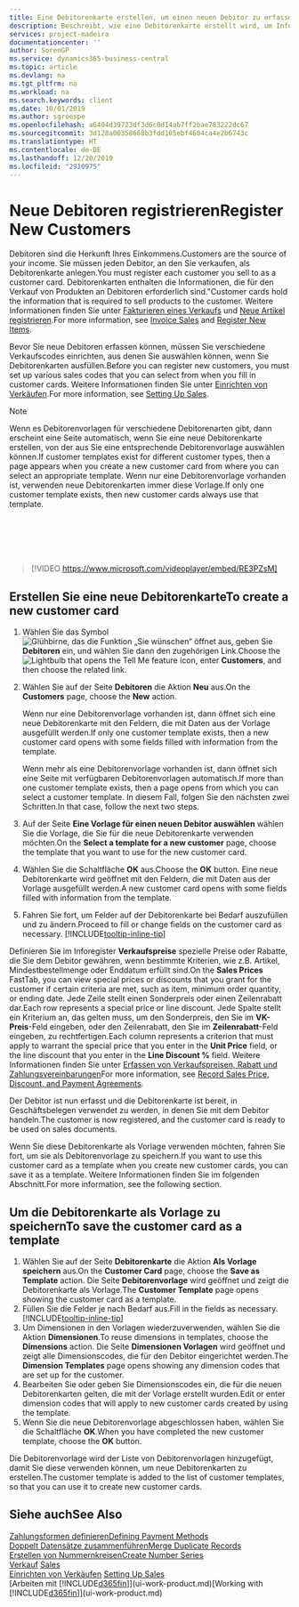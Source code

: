 ```yaml
---
title: Eine Debitorenkarte erstellen, um einen neuen Debitor zu erfassen | Microsoft Docs
description: Beschreibt, wie eine Debitorenkarte erstellt wird, um Informationen zu jedem neuen Debitor oder Clients zu erfassen, an die Sie verkaufen.
services: project-madeira
documentationcenter: ''
author: SorenGP
ms.service: dynamics365-business-central
ms.topic: article
ms.devlang: na
ms.tgt_pltfrm: na
ms.workload: na
ms.search.keywords: client
ms.date: 10/01/2019
ms.author: sgroespe
ms.openlocfilehash: a6404d39723df3d6c0d14ab7ff2bae783222dc67
ms.sourcegitcommit: 3d128a00358668b3fdd105ebf4604ca4e2b6743c
ms.translationtype: HT
ms.contentlocale: de-DE
ms.lasthandoff: 12/20/2019
ms.locfileid: "2910975"
---
```

# <a name="register-new-customers"></a><span data-ttu-id="161be-103">Neue Debitoren registrieren</span><span class="sxs-lookup"><span data-stu-id="161be-103">Register New Customers</span></span>
<span data-ttu-id="161be-104">Debitoren sind die Herkunft Ihres Einkommens.</span><span class="sxs-lookup"><span data-stu-id="161be-104">Customers are the source of your income.</span></span> <span data-ttu-id="161be-105">Sie müssen jeden Debitor, an den Sie verkaufen, als Debitorenkarte anlegen.</span><span class="sxs-lookup"><span data-stu-id="161be-105">You must register each customer you sell to as a customer card.</span></span> <span data-ttu-id="161be-106">Debitorenkarten enthalten die Informationen, die für den Verkauf von Produkten an Debitoren erforderlich sind."</span><span class="sxs-lookup"><span data-stu-id="161be-106">Customer cards hold the information that is required to sell products to the customer.</span></span> <span data-ttu-id="161be-107">Weitere Informationen finden Sie unter [Fakturieren eines Verkaufs](sales-how-invoice-sales.md) und [Neue Artikel registrieren](inventory-how-register-new-items.md).</span><span class="sxs-lookup"><span data-stu-id="161be-107">For more information, see [Invoice Sales](sales-how-invoice-sales.md) and [Register New Items](inventory-how-register-new-items.md).</span></span>  

<span data-ttu-id="161be-108">Bevor Sie neue Debitoren erfassen können, müssen Sie verschiedene Verkaufscodes einrichten, aus denen Sie auswählen können, wenn Sie Debitorenkarten ausfüllen.</span><span class="sxs-lookup"><span data-stu-id="161be-108">Before you can register new customers, you must set up various sales codes that you can select from when you fill in customer cards.</span></span> <span data-ttu-id="161be-109">Weitere Informationen finden Sie unter [Einrichten von Verkäufen](sales-setup-sales.md).</span><span class="sxs-lookup"><span data-stu-id="161be-109">For more information, see [Setting Up Sales](sales-setup-sales.md).</span></span>

> [!NOTE]  
>   <span data-ttu-id="161be-110">Wenn es Debitorenvorlagen für verschiedene Debitorenarten gibt, dann erscheint eine Seite automatisch, wenn Sie eine neue Debitorenkarte erstellen, von der aus Sie eine entsprechende Debitorenvorlage auswählen können.</span><span class="sxs-lookup"><span data-stu-id="161be-110">If customer templates exist for different customer types, then a page appears when you create a new customer card from where you can select an appropriate template.</span></span> <span data-ttu-id="161be-111">Wenn nur eine Debitorenvorlage vorhanden ist, verwenden neue Debitorenkarten immer diese Vorlage.</span><span class="sxs-lookup"><span data-stu-id="161be-111">If only one customer template exists, then new customer cards always use that template.</span></span>  
<br><br>  
<br><br>  
  
> [!VIDEO https://www.microsoft.com/videoplayer/embed/RE3PZsM]

## <a name="to-create-a-new-customer-card"></a><span data-ttu-id="161be-112">Erstellen Sie eine neue Debitorenkarte</span><span class="sxs-lookup"><span data-stu-id="161be-112">To create a new customer card</span></span>
1. <span data-ttu-id="161be-113">Wählen Sie das Symbol ![Glühbirne, das die Funktion „Sie wünschen“ öffnet](media/ui-search/search_small.png "Was möchten Sie tun?") aus, geben Sie **Debitoren** ein, und wählen Sie dann den zugehörigen Link.</span><span class="sxs-lookup"><span data-stu-id="161be-113">Choose the ![Lightbulb that opens the Tell Me feature](media/ui-search/search_small.png "Tell me what you want to do") icon, enter **Customers**, and then choose the related link.</span></span>  
2. <span data-ttu-id="161be-114">Wählen Sie auf der Seite **Debitoren** die Aktion **Neu** aus.</span><span class="sxs-lookup"><span data-stu-id="161be-114">On the **Customers** page, choose the **New** action.</span></span>

    <span data-ttu-id="161be-115">Wenn nur eine Debitorenvorlage vorhanden ist, dann öffnet sich eine neue Debitorenkarte mit den Feldern, die mit Daten aus der Vorlage ausgefüllt werden.</span><span class="sxs-lookup"><span data-stu-id="161be-115">If only one customer template exists, then a new customer card opens with some fields filled with information from the template.</span></span>

    <span data-ttu-id="161be-116">Wenn mehr als eine Debitorenvorlage vorhanden ist, dann öffnet sich eine Seite mit verfügbaren Debitorenvorlagen automatisch.</span><span class="sxs-lookup"><span data-stu-id="161be-116">If more than one customer template exists, then a page opens from which you can select a customer template.</span></span> <span data-ttu-id="161be-117">In diesem Fall, folgen Sie den nächsten zwei Schritten.</span><span class="sxs-lookup"><span data-stu-id="161be-117">In that case, follow the next two steps.</span></span>
3. <span data-ttu-id="161be-118">Auf der Seite **Eine Vorlage für einen neuen Debitor auswählen** wählen Sie die Vorlage, die Sie für die neue Debitorenkarte verwenden möchten.</span><span class="sxs-lookup"><span data-stu-id="161be-118">On the **Select a template for a new customer** page, choose the template that you want to use for the new customer card.</span></span>
4. <span data-ttu-id="161be-119">Wählen Sie die Schaltfläche **OK** aus.</span><span class="sxs-lookup"><span data-stu-id="161be-119">Choose the **OK** button.</span></span> <span data-ttu-id="161be-120">Eine neue Debitorenkarte wird geöffnet mit den Feldern, die mit Daten aus der Vorlage ausgefüllt werden.</span><span class="sxs-lookup"><span data-stu-id="161be-120">A new customer card opens with some fields filled with information from the template.</span></span>  
5. <span data-ttu-id="161be-121">Fahren Sie fort, um Felder auf der Debitorenkarte bei Bedarf auszufüllen und zu ändern.</span><span class="sxs-lookup"><span data-stu-id="161be-121">Proceed to fill or change fields on the customer card as necessary.</span></span> [!INCLUDE[tooltip-inline-tip](includes/tooltip-inline-tip_md.md)]

<span data-ttu-id="161be-122">Definieren Sie im Inforegister **Verkaufspreise** spezielle Preise oder Rabatte, die Sie dem Debitor gewähren, wenn bestimmte Kriterien, wie z.B. Artikel, Mindestbestellmenge oder Enddatum erfüllt sind.</span><span class="sxs-lookup"><span data-stu-id="161be-122">On the **Sales Prices** FastTab, you can view special prices or discounts that you grant for the customer if certain criteria are met, such as item, minimum order quantity, or ending date.</span></span> <span data-ttu-id="161be-123">Jede Zeile stellt einen Sonderpreis oder einen Zeilenrabatt dar.</span><span class="sxs-lookup"><span data-stu-id="161be-123">Each row represents a special price or line discount.</span></span> <span data-ttu-id="161be-124">Jede Spalte stellt ein Kriterium an, das gelten muss, um den Sonderpreis, den Sie im **VK-Preis**-Feld eingeben, oder den Zeilenrabatt, den Sie im **Zeilenrabatt**-Feld eingeben, zu rechtfertigen.</span><span class="sxs-lookup"><span data-stu-id="161be-124">Each column represents a criterion that must apply to warrant the special price that you enter in the **Unit Price** field, or the line discount that you enter in the **Line Discount %** field.</span></span> <span data-ttu-id="161be-125">Weitere Informationen finden Sie unter [Erfassen von Verkaufspreisen, Rabatt und Zahlungsvereinbarungen](sales-how-record-sales-price-discount-payment-agreements.md)</span><span class="sxs-lookup"><span data-stu-id="161be-125">For more information, see [Record Sales Price, Discount, and Payment Agreements](sales-how-record-sales-price-discount-payment-agreements.md).</span></span>

<span data-ttu-id="161be-126">Der Debitor ist nun erfasst und die Debitorenkarte ist bereit, in Geschäftsbelegen verwendet zu werden, in denen Sie mit dem Debitor handeln.</span><span class="sxs-lookup"><span data-stu-id="161be-126">The customer is now registered, and the customer card is ready to be used on sales documents.</span></span>

<span data-ttu-id="161be-127">Wenn Sie diese Debitorenkarte als Vorlage verwenden möchten, fahren Sie fort, um sie als Debitorenvorlage zu speichern.</span><span class="sxs-lookup"><span data-stu-id="161be-127">If you want to use this customer card as a template when you create new customer cards, you can save it as a template.</span></span> <span data-ttu-id="161be-128">Weitere Informationen finden Sie im folgenden Abschnitt.</span><span class="sxs-lookup"><span data-stu-id="161be-128">For more information, see the following section.</span></span>

## <a name="to-save-the-customer-card-as-a-template"></a><span data-ttu-id="161be-129">Um die Debitorenkarte als Vorlage zu speichern</span><span class="sxs-lookup"><span data-stu-id="161be-129">To save the customer card as a template</span></span>
1. <span data-ttu-id="161be-130">Wählen Sie auf der Seite **Debitorenkarte** die Aktion **Als Vorlage speichern** aus.</span><span class="sxs-lookup"><span data-stu-id="161be-130">On the **Customer Card** page, choose the **Save as Template** action.</span></span> <span data-ttu-id="161be-131">Die Seite **Debitorenvorlage** wird geöffnet und zeigt die Debitorenkarte als Vorlage.</span><span class="sxs-lookup"><span data-stu-id="161be-131">The **Customer Template** page opens showing the customer card as a template.</span></span>
2. <span data-ttu-id="161be-132">Füllen Sie die Felder je nach Bedarf aus.</span><span class="sxs-lookup"><span data-stu-id="161be-132">Fill in the fields as necessary.</span></span> [!INCLUDE[tooltip-inline-tip](includes/tooltip-inline-tip_md.md)]
3. <span data-ttu-id="161be-133">Um Dimensionen in den Vorlagen wiederzuverwenden, wählen Sie die Aktion **Dimensionen**.</span><span class="sxs-lookup"><span data-stu-id="161be-133">To reuse dimensions in templates, choose the **Dimensions** action.</span></span> <span data-ttu-id="161be-134">Die Seite **Dimensionen Vorlagen** wird geöffnet und zeigt alle Dimensionscodes, die für den Debitor eingerichtet werden.</span><span class="sxs-lookup"><span data-stu-id="161be-134">The **Dimension Templates** page opens showing any dimension codes that are set up for the customer.</span></span>
4. <span data-ttu-id="161be-135">Bearbeiten Sie oder geben Sie Dimensionscodes ein, die für die neuen Debitorenkarten gelten, die mit der Vorlage erstellt wurden.</span><span class="sxs-lookup"><span data-stu-id="161be-135">Edit or enter dimension codes that will apply to new customer cards created by using the template.</span></span>  
5. <span data-ttu-id="161be-136">Wenn Sie die neue Debitorenvorlage abgeschlossen haben, wählen Sie die Schaltfläche **OK**.</span><span class="sxs-lookup"><span data-stu-id="161be-136">When you have completed the new customer template, choose the **OK** button.</span></span>

<span data-ttu-id="161be-137">Die Debitorenvorlage wird der Liste von Debitorenvorlagen hinzugefügt, damit Sie diese verwenden können, um neue Debitorenkarten zu erstellen.</span><span class="sxs-lookup"><span data-stu-id="161be-137">The customer template is added to the list of customer templates, so that you can use it to create new customer cards.</span></span>

## <a name="see-also"></a><span data-ttu-id="161be-138">Siehe auch</span><span class="sxs-lookup"><span data-stu-id="161be-138">See Also</span></span>
[<span data-ttu-id="161be-139">Zahlungsformen definieren</span><span class="sxs-lookup"><span data-stu-id="161be-139">Defining Payment Methods</span></span>](finance-payment-methods.md)  
[<span data-ttu-id="161be-140">Doppelt Datensätze zusammenführen</span><span class="sxs-lookup"><span data-stu-id="161be-140">Merge Duplicate Records</span></span>](sales-how-merge-duplicate-records.md)  
[<span data-ttu-id="161be-141">Erstellen von Nummernkreisen</span><span class="sxs-lookup"><span data-stu-id="161be-141">Create Number Series</span></span>](ui-create-number-series.md)  
<span data-ttu-id="161be-142">[Verkauf](sales-manage-sales.md)  </span><span class="sxs-lookup"><span data-stu-id="161be-142">[Sales](sales-manage-sales.md)  </span></span>  
<span data-ttu-id="161be-143">[Einrichten von Verkäufen](sales-setup-sales.md)  </span><span class="sxs-lookup"><span data-stu-id="161be-143">[Setting Up Sales](sales-setup-sales.md)  </span></span>  
<span data-ttu-id="161be-144">[Arbeiten mit [!INCLUDE[d365fin](includes/d365fin_md.md)]](ui-work-product.md)</span><span class="sxs-lookup"><span data-stu-id="161be-144">[Working with [!INCLUDE[d365fin](includes/d365fin_md.md)]](ui-work-product.md)</span></span>
